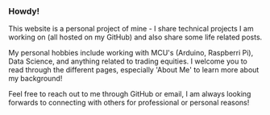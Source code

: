 ### Howdy!
This website is a personal project of mine - I share technical projects I am working on (all hosted on my GitHub) and also share some life related posts.

My personal hobbies include working with MCU's (Arduino, Raspberri Pi), Data Science, and anything related to trading equities. I welcome you to read through the different pages, especially 'About Me' to learn more about my background!

Feel free to reach out to me through GitHub or email, I am always looking forwards to connecting with others for professional or personal reasons!
  